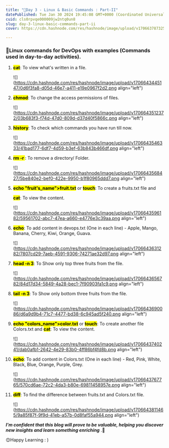 ```yaml
---
title: "🐧Day 3 - Linux & Basic Commands : Part-II"
datePublished: Tue Jan 30 2024 19:45:08 GMT+0000 (Coordinated Universal Time)
cuid: cls0rpvqe000009jw2ntq0un8
slug: day-3-linux-basic-commands-part-ii
cover: https://cdn.hashnode.com/res/hashnode/image/upload/v1706637873251/f406b375-7bb4-4009-ab29-b020e5b50c45.avif

---
```


### **🐧Linux commands for DevOps with examples (Commands used in day-to-day activities).**

1. **<mark>cat</mark>**: To view what's written in a file.
    
    ![](https://cdn.hashnode.com/res/hashnode/image/upload/v1706643445147/0d6f3fa8-d05d-46e7-a411-e19e0967f2d2.png align="left")
    
2. **<mark>chmod</mark>**: To change the access permissions of files.
    
    ![](https://cdn.hashnode.com/res/hashnode/image/upload/v1706643512372/03b683f3-f74d-47d0-809d-d37d40f5866c.png align="left")
    
3. **<mark>history</mark>**: To check which commands you have run till now.
    
    ![](https://cdn.hashnode.com/res/hashnode/image/upload/v1706643546333/41bad177-6df7-4d59-b3ef-63b843b466df.png align="left")
    
4. **<mark>rm -r </mark>** : To remove a directory/ Folder.
    
    ![](https://cdn.hashnode.com/res/hashnode/image/upload/v1706643568427/5be840e2-bef0-422e-9950-b1f80965ddd7.png align="left")
    
5. **<mark>echo "fruit's_name"&gt;fruit.txt</mark>** or **<mark>touch</mark>**: To create a fruits.txt file and
    
    **<mark>cat</mark>**: To view the content.
    
    ![](https://cdn.hashnode.com/res/hashnode/image/upload/v1706643596182/59561702-abc7-47ea-a660-e4776e3c39aa.png align="left")
    
6. **<mark>echo</mark>**: To add content in devops.txt (One in each line) - Apple, Mango, Banana, Cherry, Kiwi, Orange, Guava.
    
    ![](https://cdn.hashnode.com/res/hashnode/image/upload/v1706643631282/7807cd29-7aeb-4591-9306-74271ae32d97.png align="left")
    
7. **<mark>head -n 3</mark>**: To Show only top three fruits from the file.
    
    ![](https://cdn.hashnode.com/res/hashnode/image/upload/v1706643656782/84d17d34-5849-4a28-bec1-7f90903fa1c9.png align="left")
    
8. **<mark>tail -n 3</mark>**: To Show only bottom three fruits from the file.
    
    ![](https://cdn.hashnode.com/res/hashnode/image/upload/v1706643690086/d6a9d9b4-71c7-4477-bd38-6c945ad5f240.png align="left")
    
9. **<mark>echo "colors_name"&gt;color.txt</mark>** or **<mark>touch</mark>**: To create another file Colors.txt and **<mark>cat</mark>**: To view the content.
    
    ![](https://cdn.hashnode.com/res/hashnode/image/upload/v1706643740241/dab0afb1-2642-4e29-83b0-4ff86bf4fd8b.png align="left")
    
10. **<mark>echo</mark>**: To add content in Colors.txt (One in each line) - Red, Pink, White, Black, Blue, Orange, Purple, Grey.
    
    ![](https://cdn.hashnode.com/res/hashnode/image/upload/v1706643767765/570cd6ae-72c2-4da3-b80e-69811458957e.png align="left")
    
11. **<mark>diff</mark>**: To find the difference between fruits.txt and Colors.txt file.
    
    ![](https://cdn.hashnode.com/res/hashnode/image/upload/v1706643811465/9a85f87f-9f9d-41eb-a57b-0d8faf55a944.png align="left")
    

***I'm confident that this blog will prove to be valuable, helping you discover new insights and learn something enriching*** .🙏

😊Happy Learning : )